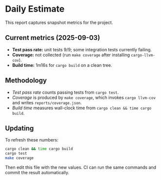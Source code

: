 # Daily Estimate

This report captures snapshot metrics for the project.

## Current metrics (2025-09-03)
- **Test pass rate:** unit tests 9/9; some integration tests currently failing.
- **Coverage:** not collected (run `make coverage` after installing `cargo-llvm-cov`).
- **Build time:** 1m16s for `cargo build` on a clean tree.

## Methodology
- *Test pass rate* counts passing tests from `cargo test`.
- *Coverage* is produced by `make coverage`, which invokes `cargo llvm-cov` and writes `reports/coverage.json`.
- *Build time* measures wall-clock time from `cargo clean && time cargo build`.

## Updating
To refresh these numbers:
```bash
cargo clean && time cargo build
cargo test
make coverage
```
Then edit this file with the new values. CI can run the same commands and commit the result automatically.
